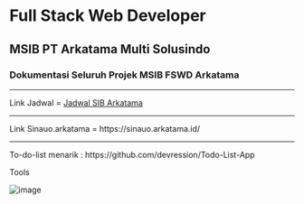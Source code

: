 # Full Stack Web Developer
## MSIB PT Arkatama Multi Solusindo

### Dokumentasi Seluruh Projek MSIB FSWD Arkatama
<hr>
<p> Link Jadwal = <a href="https://s.id/JadwalSIBArkatamaBatch2">Jadwal SIB Arkatama</a></p>
<hr>
<p> Link Sinauo.arkatama = https://sinauo.arkatama.id/</p>
<hr>
<p> To-do-list menarik : https://github.com/devression/Todo-List-App </p>
Tools


![image](https://user-images.githubusercontent.com/111328859/220250638-e829641a-30c8-4670-91ef-8f3952473171.png)
